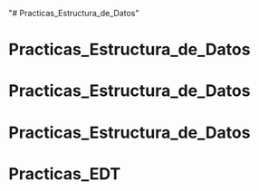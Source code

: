 "# Practicas_Estructura_de_Datos" 
# Practicas_Estructura_de_Datos
# Practicas_Estructura_de_Datos
# Practicas_Estructura_de_Datos
# Practicas_EDT
